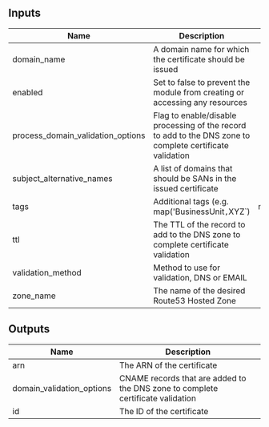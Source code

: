 ## Inputs

| Name | Description | Type | Default | Required |
|------|-------------|:----:|:-----:|:-----:|
| domain_name | A domain name for which the certificate should be issued | string | - | yes |
| enabled | Set to false to prevent the module from creating or accessing any resources | bool | `true` | no |
| process_domain_validation_options | Flag to enable/disable processing of the record to add to the DNS zone to complete certificate validation | bool | `true` | no |
| subject_alternative_names | A list of domains that should be SANs in the issued certificate | list(string) | `<list>` | no |
| tags | Additional tags (e.g. map('BusinessUnit`,`XYZ`) | map(string) | `<map>` | no |
| ttl | The TTL of the record to add to the DNS zone to complete certificate validation | string | `300` | no |
| validation_method | Method to use for validation, DNS or EMAIL | string | `DNS` | no |
| zone_name | The name of the desired Route53 Hosted Zone | string | `` | no |

## Outputs

| Name | Description |
|------|-------------|
| arn | The ARN of the certificate |
| domain_validation_options | CNAME records that are added to the DNS zone to complete certificate validation |
| id | The ID of the certificate |


